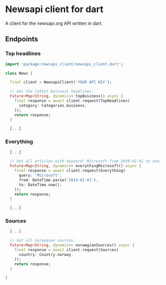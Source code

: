 # Newsapi client for dart

A client for the newsapi.org API written in dart.

## Endpoints

### Top headlines

```dart
import 'package:newsapi_client/newsapi_client.dart';

class News {

  final client = NewsapiClient('YOUR API KEY');

  // Get the latest business headlines.
  Future<Map<String, dynamic>> topBusiness() async {
    final response = await client.request(TopHeadlines(
      category: Categories.business,
    ));
    return response;
  }

  [...]
```

### Everything

```dart
  [...]

  // Get all articles with keyword: Microsoft from 2019-02-01 to now.
  Future<Map<String, dynamic>> everythingMicrosoft() async {
    final response = await client.request(Everything(
      query: 'Microsoft',
      from: DateTime.parse('2019-02-01'),
      to: DateTime.now(),
    ));
    return response;
  }

  [...]
```

### Sources

```dart
  [...]

  // Get all norwegian sources.
  Future<Map<String, dynamic>> norwegianSources() async {
    final response = await client.request(Sources(
      country: Country.norway,
    ));
    return response;
  }

}
```
